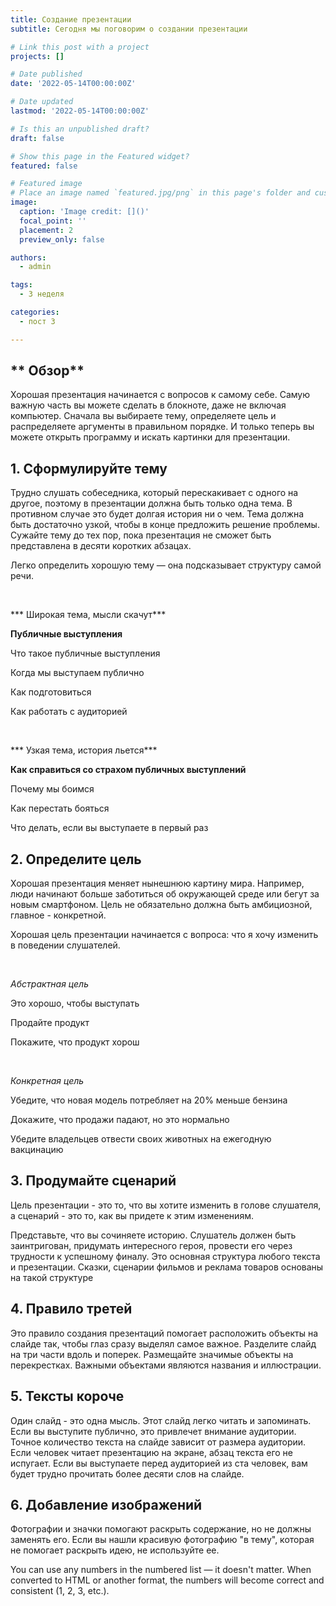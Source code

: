 ```yaml
---
title: Создание презентации
subtitle: Сегодня мы поговорим о создании презентации

# Link this post with a project
projects: []

# Date published
date: '2022-05-14T00:00:00Z'

# Date updated
lastmod: '2022-05-14T00:00:00Z'

# Is this an unpublished draft?
draft: false

# Show this page in the Featured widget?
featured: false

# Featured image
# Place an image named `featured.jpg/png` in this page's folder and customize its options here.
image:
  caption: 'Image credit: []()'
  focal_point: ''
  placement: 2
  preview_only: false

authors:
  - admin

tags:
  - 3 неделя

categories:
  - пост 3

---
```


## ** Обзор**

Хорошая презентация начинается с вопросов к самому себе. Самую важную часть вы можете сделать в блокноте, даже не включая компьютер. Сначала вы выбираете тему, определяете цель и распределяете аргументы в правильном порядке. И только теперь вы можете открыть программу и искать картинки для презентации.
## **1. Сформулируйте тему**

Трудно слушать собеседника, который перескакивает с одного на другое, поэтому в презентации должна быть только одна тема. В противном случае это будет долгая история ни о чем. Тема должна быть достаточно узкой, чтобы в конце предложить решение проблемы. Сужайте тему до тех пор, пока презентация не сможет быть представлена в десяти коротких абзацах.

Легко определить хорошую тему — она подсказывает структуру самой речи.

&nbsp;

*** Широкая тема, мысли скачут***

**Публичные выступления**

Что такое публичные выступления

Когда мы выступаем публично

Как подготовиться

Как работать с аудиторией

&nbsp;

*** Узкая тема, история льется***


**Как справиться со страхом публичных выступлений**

Почему мы боимся

Как перестать бояться

Что делать, если вы выступаете в первый раз

## **2. Определите цель**
Хорошая презентация меняет нынешнюю картину мира. Например, люди начинают больше заботиться об окружающей среде или бегут за новым смартфоном. Цель не обязательно должна быть амбициозной, главное - конкретной.

Хорошая цель презентации начинается с вопроса: что я хочу изменить в поведении слушателей.

&nbsp;

*Абстрактная цель*

Это хорошо, чтобы выступать

Продайте продукт

Покажите, что продукт хорош

&nbsp;

*Конкретная цель*

Убедите, что новая модель потребляет на 20% меньше бензина

Докажите, что продажи падают, но это нормально

Убедите владельцев отвести своих животных на ежегодную вакцинацию

## **3. Продумайте сценарий**

Цель презентации - это то, что вы хотите изменить в голове слушателя, а сценарий - это то, как вы придете к этим изменениям.

Представьте, что вы сочиняете историю. Слушатель должен быть заинтригован, придумать интересного героя, провести его через трудности к успешному финалу. Это основная структура любого текста и презентации. Сказки, сценарии фильмов и реклама товаров основаны на такой структуре

## **4. Правило третей**

Это правило создания презентаций помогает расположить объекты на слайде так, чтобы глаз сразу выделял самое важное. Разделите слайд на три части вдоль и поперек. Размещайте значимые объекты на перекрестках. Важными объектами являются названия и иллюстрации.

## **5. Тексты короче**

Один слайд - это одна мысль. Этот слайд легко читать и запоминать. Если вы выступите публично, это привлечет внимание аудитории. Точное количество текста на слайде зависит от размера аудитории. Если человек читает презентацию на экране, абзац текста его не испугает. Если вы выступаете перед аудиторией из ста человек, вам будет трудно прочитать более десяти слов на слайде.

## **6. Добавление изображений**

Фотографии и значки помогают раскрыть содержание, но не должны заменять его. Если вы нашли красивую фотографию "в тему", которая не помогает раскрыть идею, не используйте ее.

You can use any numbers in the numbered list — it doesn't matter. When converted to HTML or another format, the numbers will become correct and consistent (1, 2, 3, etc.).
















